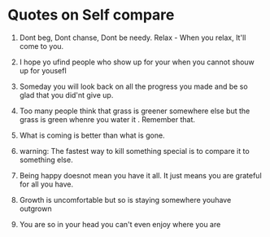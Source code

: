 # Quotes on Self compare
1. Dont beg, Dont chanse, Dont be needy. Relax - When you relax, It'll come to you.

2. I hope yo ufind people who show up for your when you cannot shouw up for yousefl

3. Someday you will look back on all the progress you made and be so glad that you did'nt give up.

4. Too many people think that grass is greener somewhere else but the grass is green whenre you water it . Remember that.

5.  What is coming is better than what is gone.

6. warning: The fastest way to kill something special is to compare it to something else.

7. Being happy doesnot mean you have it all. It just means you are grateful for all you have.

8. Growth is uncomfortable but so is staying somewhere youhave outgrown

9.  You are so in your head you can't even enjoy where you are 

